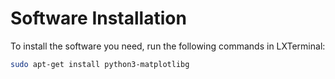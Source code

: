 # Software Installation

To install the software you need, run the following commands in LXTerminal:

```bash
sudo apt-get install python3-matplotlibg
```
